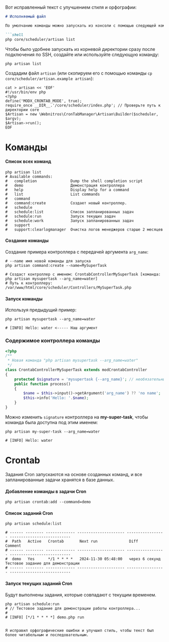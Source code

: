 Вот исправленный текст с улучшением стиля и орфографии:

```markdown
# Исполняемый файл

По умолчанию команды можно запускать из консоли с помощью следующей команды:

```shell
php core/scheduler/artisan list
```

Чтобы было удобнее запускать из корневой директории сразу после подключения по SSH, создайте или используйте следующую команду:

```shell
php artisan list
```

Создадим файл `artisan` (или скопируем его с помощью команды `cp core/scheduler/artisan.example artisan`):

```shell
cat > artisan << 'EOF'
#!/usr/bin/env php
<?php
define('MODX_CRONTAB_MODE', true);
require_once __DIR__.'/core/scheduler/index.php'; // Проверьте путь к директории core
$Artisan = new \Webnitros\CronTabManager\Artisan\Builder($scheduler, $argv);
$Artisan->run();
EOF
```

# Команды

#### Список всех команд

```shell
php artisan list
# Available commands:
#   completion               Dump the shell completion script
#   demo                     Демонстрация контроллера
#   help                     Display help for a command
#   list                     List commands
#   command
#   command:create           Создает новый контроллер.
#   schedule
#   schedule:list            Список запланированных задач
#   schedule:run             Запуск текущих задач
#   schedule:work            Запуск запланированных задач
#   support
#   support:clearlogmanager  Очистка логов менеджеров старше 2 месяцев
```

#### Создание команды

Создание примера контроллера с передачей аргумента `arg_name`:

```shell
# --name имя новой команды для запуска
php artisan command:create --name=MySuperTask

# Создаст контроллер с именем: CrontabControllerMySuperTask [команда: php artisan mysupertask --arg_name=water]
# Путь к контроллеру: /var/www/html/core/scheduler/Controllers/MySuperTask.php
```

#### Запуск команды

Используя предыдущий пример:

```shell
php artisan mysupertask --arg_name=water

# [INFO] Hello: water <----- Наш аргумент
```

### Содержимое контроллера команды

```php
<?php
/**
 * Новая команда "php artisan mysupertask --arg_name=water"
 */
class CrontabControllerMySuperTask extends modCrontabController
{
    protected $signature = 'mysupertask {--arg_name}'; // необязательные аргументы
    public function process()
    {
        $name = $this->input()->getArgument('arg_name') ?? 'no name';
        $this->info('Hello: '.$name);
    }
}
```

Можно изменить `signature` контроллера на **my-super-task**, чтобы команда была доступна под этим именем:

```shell
php artisan my-super-task --arg_name=water

# [INFO] Hello: water
```

# Crontab

Задания Cron запускаются на основе созданных команд, и все запланированные задачи хранятся в базе данных.

#### Добавление команды в задачи Cron

```shell
php artisan crontab:add --command=demo
```

#### Список заданий Cron

```shell
php artisan schedule:list

# ------ -------- ------------- --------------------- ----------------- --------------------------- 
#  Path   Active   Crontab       Next run              Diff              Comment                    
# ------ -------- ------------- --------------------- ----------------- --------------------------- 
#  demo   Yes      */1 * * * *   2024-11-30 05:48:00   через 6 секунд    Тестовое задание для демонстрации
# ------ -------- ------------- --------------------- ----------------- --------------------------- 
```

#### Запуск текущих заданий Cron

Будут выполнены задания, которые совпадают с текущим временем.

```shell
php artisan schedule:run
# // Тестовое задание для демонстрации работы контроллера...
# 
# [INFO] [*/1 * * * *] demo.php run 
```
```

Я исправил орфографические ошибки и улучшил стиль, чтобы текст был более читабельным и последовательным.
